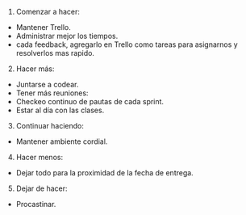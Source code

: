 1. Comenzar a hacer:
- Mantener Trello.
- Administrar mejor los tiempos.
- cada feedback, agregarlo en Trello como tareas para asignarnos y resolverlos mas rapido.

2. Hacer más:
- Juntarse a codear.
- Tener más reuniones:
- Checkeo continuo de pautas de cada sprint.
- Estar al día con las clases.

3. Continuar haciendo:
- Mantener ambiente cordial.

4. Hacer menos:
- Dejar todo para la proximidad de la fecha de entrega.

5. Dejar de hacer:
- Procastinar.